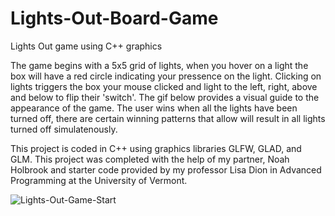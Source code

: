 # Lights-Out-Board-Game
Lights Out game using C++ graphics 

The game begins with a 5x5 grid of lights, when you hover on a light the box will have a red circle indicating your pressence on the light. Clicking on lights triggers the box your mouse clicked and light to the left, right, above and below to flip their 'switch'. The gif below provides a visual guide to the appearance of the game. The user wins when all the lights have been turned off, there are certain winning patterns that allow will result in all lights turned off simulatenously. 

This project is coded in C++ using graphics libraries GLFW, GLAD, and GLM. This project was completed with the help of my partner, Noah Holbrook and starter code provided by my professor Lisa Dion in Advanced Programming at the University of Vermont. 

![Lights-Out-Game-Start](https://github.com/user-attachments/assets/e1bdc2df-1304-4b6b-bce6-fa4bbbde4333)
